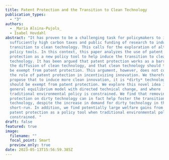```yaml
---
title: Patent Protection and the Transition to Clean Technology
publication_types:
  - "3"
authors: 
  - _Maria Alsina-Pujols_
  - Isabel Hovdahl
abstract: "It has proven to be a challenging task for policymakers to implement
  sufficiently high carbon taxes and public funding of research to induce the
  transition to clean technology. This calls for the exploration of alternative
  policy tools. In this context, this paper analyzes the use of patent
  protection as a new policy tool to help induce the transition to clean
  technology. It has been argued that patent protection works as a barrier to
  the diffusion of clean technology, and that clean technology should therefore
  be exempt from patent protection. This argument, however, does not consider
  the role of patent protection in incentivizing innovation. We therefore
  propose that to induce more clean innovation, it is *dirty* technology that
  should be exempt from patent protection. We explore this novel idea in a in a
  general equilibrium model with directed technical change, and where
  traditional environmental policy is constrained. We find that removing patent
  protection on dirty technology can in fact help foster the transition to clean
  technology, despite the increase in demand for dirty technology in the
  short-run. In addition, we find potentially large welfare gains from using
  patent protection as a policy tool when traditional environmental policy is
  constrained. "
draft: false
featured: true
image:
  filename: ""
  focal_point: Smart
  preview_only: true
date: 2023-05-13T15:56:59.385Z
---
```

